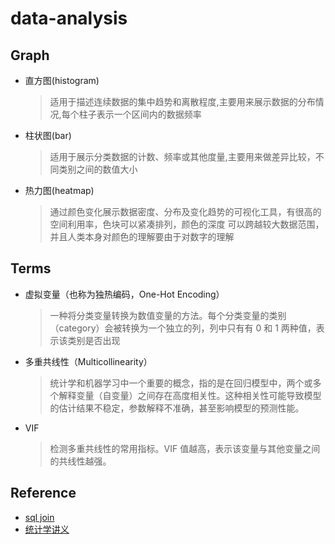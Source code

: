# data-analysis

## Graph
- 直方图(histogram)
    >适用于描述连续数据的集中趋势和离散程度,主要用来展示数据的分布情况,每个柱子表示一个区间内的数据频率
- 柱状图(bar)
    >适用于展示分类数据的计数、频率或其他度量,主要用来做差异比较，不同类别之间的数值大小

- 热力图(heatmap)
    >通过颜色变化展示数据密度、分布及变化趋势的可视化工具，有很高的空间利用率，色块可以紧凑排列，颜色的深度
    可以跨越较大数据范围，并且人类本身对颜色的理解要由于对数字的理解

<!--
小提琴图
箱线图
散点矩阵图
带边际分布的 Hexbin 图
-->

## Terms
- 虚拟变量（也称为独热编码，One-Hot Encoding）
    >一种将分类变量转换为数值变量的方法。每个分类变量的类别（category）会被转换为一个独立的列，列中只有有 0 和 1 两种值，表示该类别是否出现

- 多重共线性（Multicollinearity）
    >统计学和机器学习中一个重要的概念，指的是在回归模型中，两个或多个解释变量（自变量）之间存在高度相关性。这种相关性可能导致模型的估计结果不稳定，参数解释不准确，甚至影响模型的预测性能。

- VIF
    >检测多重共线性的常用指标。VIF 值越高，表示该变量与其他变量之间的共线性越强。



## Reference
- [sql join](https://learnsql.com/blog/sql-join-cheat-sheet/joins-cheat-sheet-a4.pdf)
- [统计学讲义](https://www.math.pku.edu.cn/teachers/lidf/course/probstathsy/probstathsy.pdf)



